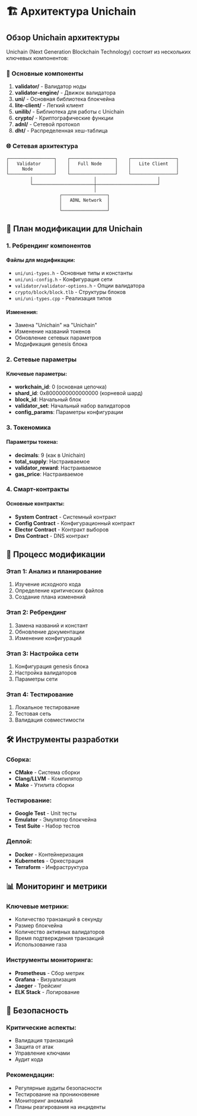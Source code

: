 # 🏗 Архитектура Unichain

## Обзор Unichain архитектуры

Unichain (Next Generation Blockchain Technology) состоит из нескольких ключевых компонентов:

### 🔧 Основные компоненты

1. **validator/** - Валидатор ноды
2. **validator-engine/** - Движок валидатора
3. **uni/** - Основная библиотека блокчейна
4. **lite-client/** - Легкий клиент
5. **unilib/** - Библиотека для работы с Unichain
6. **crypto/** - Криптографические функции
7. **adnl/** - Сетевой протокол
8. **dht/** - Распределенная хеш-таблица

### 🌐 Сетевая архитектура

```
┌─────────────────┐    ┌─────────────────┐    ┌─────────────────┐
│   Validator     │    │   Full Node     │    │   Lite Client   │
│     Node        │    │                 │    │                 │
└─────────────────┘    └─────────────────┘    └─────────────────┘
         │                       │                       │
         └───────────────────────┼───────────────────────┘
                                 │
                    ┌─────────────────┐
                    │   ADNL Network  │
                    │                 │
                    └─────────────────┘
```

## 🎯 План модификации для Unichain

### 1. Ребрендинг компонентов

#### Файлы для модификации:
- `uni/uni-types.h` - Основные типы и константы
- `uni/uni-config.h` - Конфигурация сети
- `validator/validator-options.h` - Опции валидатора
- `crypto/block/block.tlb` - Структуры блоков
- `uni/uni-types.cpp` - Реализация типов

#### Изменения:
- Замена "Unichain" на "Unichain"
- Изменение названий токенов
- Обновление сетевых параметров
- Модификация genesis блока

### 2. Сетевые параметры

#### Ключевые параметры:
- **workchain_id**: 0 (основная цепочка)
- **shard_id**: 0x8000000000000000 (корневой шард)
- **block_id**: Начальный блок
- **validator_set**: Начальный набор валидаторов
- **config_params**: Параметры конфигурации

### 3. Токеномика

#### Параметры токена:
- **decimals**: 9 (как в Unichain)
- **total_supply**: Настраиваемое
- **validator_reward**: Настраиваемое
- **gas_price**: Настраиваемое

### 4. Смарт-контракты

#### Основные контракты:
- **System Contract** - Системный контракт
- **Config Contract** - Конфигурационный контракт
- **Elector Contract** - Контракт выборов
- **Dns Contract** - DNS контракт

## 🔄 Процесс модификации

### Этап 1: Анализ и планирование
1. Изучение исходного кода
2. Определение критических файлов
3. Создание плана изменений

### Этап 2: Ребрендинг
1. Замена названий и констант
2. Обновление документации
3. Изменение конфигураций

### Этап 3: Настройка сети
1. Конфигурация genesis блока
2. Настройка валидаторов
3. Параметры сети

### Этап 4: Тестирование
1. Локальное тестирование
2. Тестовая сеть
3. Валидация совместимости

## 🛠 Инструменты разработки

### Сборка:
- **CMake** - Система сборки
- **Clang/LLVM** - Компилятор
- **Make** - Утилита сборки

### Тестирование:
- **Google Test** - Unit тесты
- **Emulator** - Эмулятор блокчейна
- **Test Suite** - Набор тестов

### Деплой:
- **Docker** - Контейнеризация
- **Kubernetes** - Оркестрация
- **Terraform** - Инфраструктура

## 📊 Мониторинг и метрики

### Ключевые метрики:
- Количество транзакций в секунду
- Размер блокчейна
- Количество активных валидаторов
- Время подтверждения транзакций
- Использование газа

### Инструменты мониторинга:
- **Prometheus** - Сбор метрик
- **Grafana** - Визуализация
- **Jaeger** - Трейсинг
- **ELK Stack** - Логирование

## 🔐 Безопасность

### Критические аспекты:
- Валидация транзакций
- Защита от атак
- Управление ключами
- Аудит кода

### Рекомендации:
- Регулярные аудиты безопасности
- Тестирование на проникновение
- Мониторинг аномалий
- Планы реагирования на инциденты
